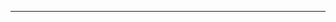 <!--
CO_OP_TRANSLATOR_METADATA:
{
  "original_hash": "b12098603dc3061d3cdac77ecce93658",
  "translation_date": "2025-08-28T18:27:59+00:00",
  "source_file": "03-CoreGenerativeAITechniques/README.md",
  "language_code": "pt"
}
-->


---

